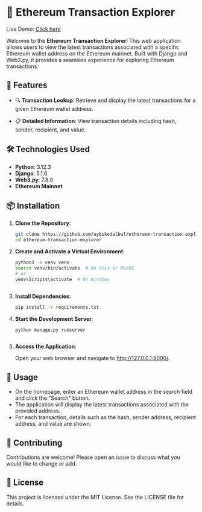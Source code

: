 # 🚀 Ethereum Transaction Explorer

Live Demo: [Click here](https://web-production-0eb0e.up.railway.app)

Welcome to the **Ethereum Transaction Explorer**! This web application allows users to view the latest transactions associated with a specific Ethereum wallet address on the Ethereum mainnet. Built with Django and Web3.py, it provides a seamless experience for exploring Ethereum transactions.

## 🌟 Features

- 🔍 **Transaction Lookup**: Retrieve and display the latest transactions for a given Ethereum wallet address.
  
- 📋 **Detailed Information**: View transaction details including hash, sender, recipient, and value.

## 🛠️ Technologies Used

- **Python**: 3.12.3
- **Django**: 5.1.6
- **Web3.py**: 7.8.0
- **Ethereum Mainnet**

## 📦 Installation

1. **Clone the Repository**:

   ```bash
   git clone https://github.com/aybikedalbul/ethereum-transaction-explorer.git
   cd ethereum-transaction-explorer


2. **Create and Activate a Virtual Environment**:

   ```bash
   python3 -m venv venv
   source venv/bin/activate  # On Unix or MacOS
   # or
   venv\Scripts\activate  # On Windows



3. **Install Dependencies**:

   ```bash
   pip install -r requirements.txt


4. **Start the Development Server**:

   ```bash
   python manage.py runserver



5. **Access the Application**:

   Open your web browser and navigate to http://127.0.0.1:8000/.

## 🚀 Usage
- On the homepage, enter an Ethereum wallet address in the search field and click the
  "Search" button.
- The application will display the latest transactions associated with the provided
  address.
- For each transaction, details such as the hash, sender address, recipient address,
  and value are shown.


## 🤝 Contributing
Contributions are welcome! Please open an issue to discuss what you would like to change or add.


## 📄 License
This project is licensed under the MIT License. See the LICENSE file for details.


